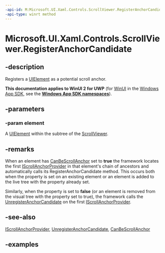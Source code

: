 ```yaml
---
-api-id: M:Microsoft.UI.Xaml.Controls.ScrollViewer.RegisterAnchorCandidate(Microsoft.UI.Xaml.UIElement)
-api-type: winrt method
---
```


<!-- Method syntax.
public void ScrollViewer.RegisterAnchorCandidate(UIElement element)
-->

# Microsoft.UI.Xaml.Controls.ScrollViewer.RegisterAnchorCandidate

## -description

Registers a [UIElement](../microsoft.ui.xaml/uielement.md) as a potential scroll anchor.

**This documentation applies to WinUI 2 for UWP** (for [WinUI](/windows/apps/winui/winui3/) in the [Windows App SDK](/windows/apps/windows-app-sdk/), see the **[Windows App SDK namespaces](/windows/windows-app-sdk/api/winrt/)**).

## -parameters

### -param element

A [UIElement](../microsoft.ui.xaml/uielement.md) within the subtree of the [ScrollViewer](scrollviewer.md).

## -remarks

When an element has [CanBeScrollAnchor](../microsoft.ui.xaml/uielement_canbescrollanchor.md) set to **true** the framework locates the first [IScrollAnchorProvider](iscrollanchorprovider.md) in that element's chain of ancestors and automatically calls its RegisterAnchorCandidate method. This occurs both when the property is set on an existing element or an element is added to the live tree with the property already set.

Similarly, when the property is set to **false** (or an element is removed from the visual tree with the property set to true), the framework calls the [UnregisterAnchorCandidate](iscrollanchorprovider_unregisteranchorcandidate_1598248032.md) on the first [IScrollAnchorProvider](iscrollanchorprovider.md).

## -see-also

[IScrollAnchorProvider](iscrollanchorprovider.md), [UnregisterAnchorCandidate](iscrollanchorprovider_unregisteranchorcandidate_1598248032.md), [CanBeScrollAnchor](../microsoft.ui.xaml/uielement_canbescrollanchor.md)

## -examples
